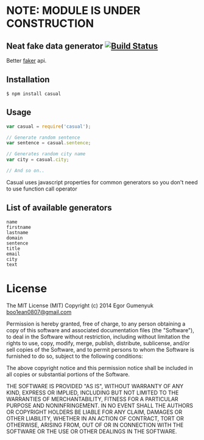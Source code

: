 # NOTE: MODULE IS UNDER CONSTRUCTION

## Neat fake data generator [![Build Status](https://travis-ci.org/boo1ean/casual.png?branch=master)](https://travis-ci.org/boo1ean/casual)

Better [faker](https://github.com/Marak/Faker.js) api.

## Installation

    $ npm install casual

## Usage

```javascript
var casual = require('casual');

// Generate random sentence
var sentence = casual.sentence;

// Generates random city name
var city = casual.city;

// And so on..
```

Casual uses javascript properties for common generators so you don't need to use function call operator

## List of available generators

	name
	firstname
	lastname
	domain
	sentence
	title
	email
	city
	text

# License

The MIT License (MIT)
Copyright (c) 2014 Egor Gumenyuk <boo1ean0807@gmail.com>

Permission is hereby granted, free of charge, to any person obtaining a copy
of this software and associated documentation files (the "Software"), to deal
in the Software without restriction, including without limitation the rights
to use, copy, modify, merge, publish, distribute, sublicense, and/or sell
copies of the Software, and to permit persons to whom the Software is
furnished to do so, subject to the following conditions:

The above copyright notice and this permission notice shall be included in all
copies or substantial portions of the Software.

THE SOFTWARE IS PROVIDED "AS IS", WITHOUT WARRANTY OF ANY KIND,
EXPRESS OR IMPLIED, INCLUDING BUT NOT LIMITED TO THE WARRANTIES OF
MERCHANTABILITY, FITNESS FOR A PARTICULAR PURPOSE AND NONINFRINGEMENT.
IN NO EVENT SHALL THE AUTHORS OR COPYRIGHT HOLDERS BE LIABLE FOR ANY CLAIM,
DAMAGES OR OTHER LIABILITY, WHETHER IN AN ACTION OF CONTRACT, TORT OR
OTHERWISE, ARISING FROM, OUT OF OR IN CONNECTION WITH THE SOFTWARE OR THE USE
OR OTHER DEALINGS IN THE SOFTWARE.
